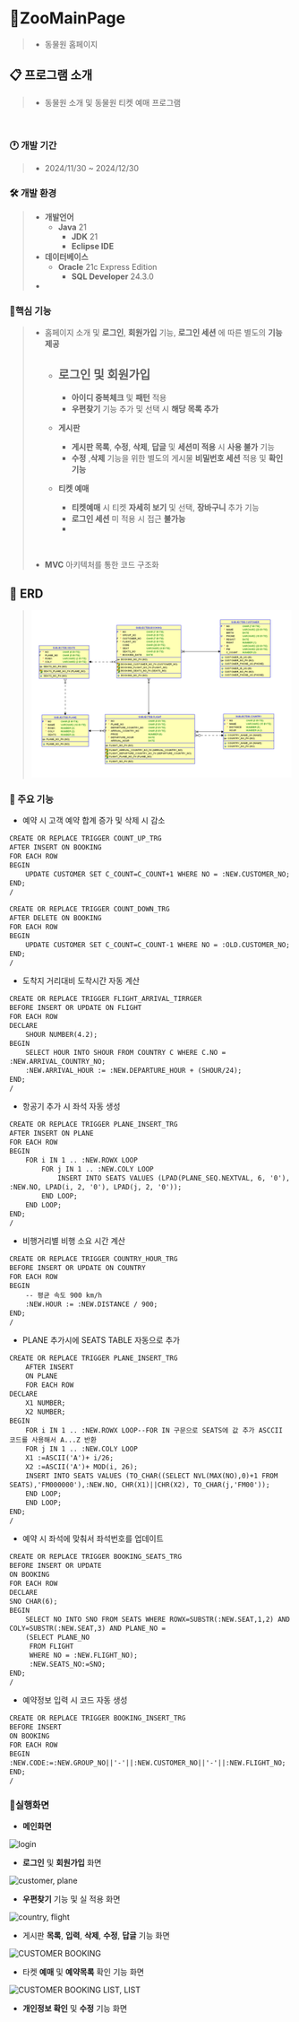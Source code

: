 # 🐘ZooMainPage
>+ 동물원 홈페이지

## 📋 프로그램 소개
>- 동물원 소개 및 동물원 티켓 예매 프로그램
<br>

### 🕐 개발 기간
>- 2024/11/30 ~ 2024/12/30

### 🛠 개발 환경
>- __개발언어__
>     - __Java__ 21
>         + __JDK__ 21
>         + __Eclipse IDE__
>- __데이터베이스__
>     - __Oracle__ 21c Express Edition
>         + __SQL Developer__ 24.3.0
>- 

### 🧰핵심 기능
>- 홈페이지 소개 및 __로그인__, __회원가입__ 기능, __로그인 세션__ 에 따른 별도의 __기능 제공__
>   - __로그인__ 및 __회원가입__
>       -
>       - __아이디 중복체크__ 및 __패턴__ 적용
>       - __우편찾기__ 기능 추가 및 선택 시 __해당 목록 추가__
>  
>   - __게시판__
>       - __게시판 목록__, __수정__, __삭제__, __답글__ 및 __세션미 적용__ 시 __사용 불가__ 기능
>       - __수정__ ,__삭제__ 기능을 위한 별도의 게시물 __비밀번호 세션__ 적용 및 __확인 기능__
>         
>   - __티켓 예매__
>       - __티켓예매__ 시 티켓 __자세히 보기__ 및 선택, __장바구니__ 추가 기능 
>       - __로그인 세션__ 미 적용 시 접근 __불가능__
>       - 
>
><br>
>
>- __MVC__ 아키텍처를 통한 코드 구조화

## 💠 ERD
>![](https://github.com/munjungbae/airPlaneService/blob/main/Relational.png)

### 📝 주요 기능
- 예약 시 고객 예약 합계 증가 및 삭제 시 감소
```
CREATE OR REPLACE TRIGGER COUNT_UP_TRG
AFTER INSERT ON BOOKING
FOR EACH ROW
BEGIN
    UPDATE CUSTOMER SET C_COUNT=C_COUNT+1 WHERE NO = :NEW.CUSTOMER_NO;
END;
/
```
```
CREATE OR REPLACE TRIGGER COUNT_DOWN_TRG
AFTER DELETE ON BOOKING
FOR EACH ROW
BEGIN
    UPDATE CUSTOMER SET C_COUNT=C_COUNT-1 WHERE NO = :OLD.CUSTOMER_NO;
END;
/
```
- 도착지 거리대비 도착시간 자동 계산
```
CREATE OR REPLACE TRIGGER FLIGHT_ARRIVAL_TIRRGER
BEFORE INSERT OR UPDATE ON FLIGHT
FOR EACH ROW
DECLARE
    SHOUR NUMBER(4.2);
BEGIN
    SELECT HOUR INTO SHOUR FROM COUNTRY C WHERE C.NO = :NEW.ARRIVAL_COUNTRY_NO;
    :NEW.ARRIVAL_HOUR := :NEW.DEPARTURE_HOUR + (SHOUR/24);
END;
/
```
- 항공기 추가 시 좌석 자동 생성
```
CREATE OR REPLACE TRIGGER PLANE_INSERT_TRG
AFTER INSERT ON PLANE
FOR EACH ROW
BEGIN
    FOR i IN 1 .. :NEW.ROWX LOOP
        FOR j IN 1 .. :NEW.COLY LOOP
            INSERT INTO SEATS VALUES (LPAD(PLANE_SEQ.NEXTVAL, 6, '0'), :NEW.NO, LPAD(i, 2, '0'), LPAD(j, 2, '0'));
        END LOOP;
    END LOOP;
END;
/
```
- 비행거리별 비행 소요 시간 계산
```
CREATE OR REPLACE TRIGGER COUNTRY_HOUR_TRG
BEFORE INSERT OR UPDATE ON COUNTRY
FOR EACH ROW
BEGIN
    -- 평균 속도 900 km/h
    :NEW.HOUR := :NEW.DISTANCE / 900;
END;
/
```
- PLANE 추가시에 SEATS TABLE 자동으로 추가
```
CREATE OR REPLACE TRIGGER PLANE_INSERT_TRG
    AFTER INSERT 
    ON PLANE
    FOR EACH ROW
DECLARE
    X1 NUMBER;
    X2 NUMBER;
BEGIN
    FOR i IN 1 .. :NEW.ROWX LOOP--FOR IN 구문으로 SEATS에 값 추가 ASCCII 코드를 사용해서 A...Z 반환
    FOR j IN 1 .. :NEW.COLY LOOP
    X1 :=ASCII('A')+ i/26; 
    X2 :=ASCII('A')+ MOD(i, 26);
    INSERT INTO SEATS VALUES (TO_CHAR((SELECT NVL(MAX(NO),0)+1 FROM SEATS),'FM000000'),:NEW.NO, CHR(X1)||CHR(X2), TO_CHAR(j,'FM00'));
    END LOOP;
    END LOOP;
END;
/
```
- 예약 시 좌석에 맞춰서 좌석번호를 업데이트
```
CREATE OR REPLACE TRIGGER BOOKING_SEATS_TRG
BEFORE INSERT OR UPDATE
ON BOOKING
FOR EACH ROW
DECLARE
SNO CHAR(6);
BEGIN
    SELECT NO INTO SNO FROM SEATS WHERE ROWX=SUBSTR(:NEW.SEAT,1,2) AND COLY=SUBSTR(:NEW.SEAT,3) AND PLANE_NO = 
    (SELECT PLANE_NO 
     FROM FLIGHT
     WHERE NO = :NEW.FLIGHT_NO);
     :NEW.SEATS_NO:=SNO;
END;
/
```
- 예약정보 입력 시 코드 자동 생성
```
CREATE OR REPLACE TRIGGER BOOKING_INSERT_TRG
BEFORE INSERT
ON BOOKING
FOR EACH ROW
BEGIN
:NEW.CODE:=:NEW.GROUP_NO||'-'||:NEW.CUSTOMER_NO||'-'||:NEW.FLIGHT_NO;
END;
/
```

### 📝실행화면

- __메인화면__

 ![login](https://github.com/user-attachments/assets/9cfdd855-2c08-496a-9478-eb34d884700a)
 
- __로그인__ 및 __회원가입__ 화면

![customer, plane](https://github.com/user-attachments/assets/918322b8-d32d-43e2-aba0-91f51851ee51)

- __우편찾기__ 기능 및 실 적용 화면

![country, flight](https://github.com/user-attachments/assets/8a9ca208-922b-4365-8c5e-086eff18df05)

- 게시판 __목록__, __입력__, __삭제__, __수정__, __답글__ 기능 화면

![CUSTOMER BOOKING](https://github.com/user-attachments/assets/bb50e043-2c54-4b11-a2f9-abfe7ea3a214)

- 타켓 __예매__ 및 __예약목록__ 확인 기능 화면

![CUSTOMER BOOKING LIST, LIST](https://github.com/user-attachments/assets/f89280a7-2adf-44b4-b1d9-7f3f89c4e188)

- __개인정보 확인__ 및 __수정__ 기능 화면
